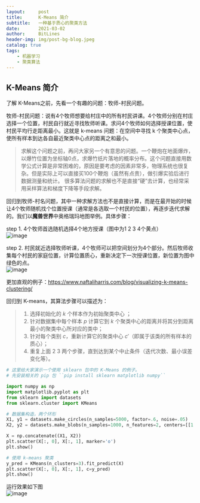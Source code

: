 ```yaml
---
layout:     post
title:      K-Means 简介
subtitle:   一种基于质心的聚类方法
date:       2021-03-02
author:     BitLines
header-img: img/post-bg-blog.jpeg
catalog: true
tags:
    - 机器学习
    - 聚类算法
---
```


## K-Means 简介

了解 K-Means之前，先看一个有趣的问题：牧师-村民问题。

牧师-村民问题：说有4个牧师想要给村庄中的所有村民讲课。4个牧师分别在村庄选择一个位置，村民自行就近寻找牧师听课。求问4个牧师如何选择授课位置，使村民平均行走距离最小。这就是 k-means 问题：在空间中寻找 k 个聚类中心点，使所有样本到达各自最近聚类中心点的距离之和最小。

> 求解这个问题之前，再问大家另一个有意思的问题。一个鞭炮在地面爆炸，以爆竹位置为坐标轴0点，求爆竹纸片落地的概率分布。这个问题直接用数学公式计算是非常困难的，原因是要考虑的因素非常多，物理系统也很复杂。但是实际上可以直接买100个鞭炮（虽然有点贵），做引爆实验后进行数据测量和统计。
> 很多算法问题的求解也不是直接“硬”去计算，也经常采用采样算法和梯度下降等手段求解。

回归到牧师-村名问题，其中一种求解方法也不是直接计算，而是在最开始的时候让4个牧师随机找个位置授课（通常是各选取一个村民的位置），再逐步迭代求解的。我们以**魔兽世界**中奥格瑞玛地图举例。具体步骤：

step 1. 4个牧师首选随机选择4个地方授课（图中为1 2 3 4个黄点）  
![image](https://user-images.githubusercontent.com/80689631/111160872-7e64de00-85d5-11eb-9fa1-71664aeac5d7.png)

step 2. 村民就近选择牧师听课，4个牧师可以把空间划分为4个部分。然后牧师收集每个村民的家庭位置，计算位置质心，重新决定下一次授课位置，新位置为图中绿色的点。  
![image](https://user-images.githubusercontent.com/80689631/111160928-8b81cd00-85d5-11eb-8acb-3f834b0b7671.png)

更加直观的例子：https://www.naftaliharris.com/blog/visualizing-k-means-clustering/

回归到 K-means，其算法步骤可以描述为：
> 1. 选择初始化的 $k$ 个样本作为初始聚类中心  ；
> 2. 针对数据集中每个样本 $p$ 计算它到 $k$ 个聚类中心的距离并将其分到距离最小的聚类中心所对应的类中；
> 3. 针对每个类别 $c$，重新计算它的聚类中心 $c'$（即属于该类的所有样本的质心）；
> 4. 重复上面 2 3 两个步骤，直到达到某个中止条件（迭代次数、最小误差变化等）。


```Python
# 这里给大家演示一个使用 sklearn 包中的 K-Means 的例子。
# 先安装相关的 pip 包 ``pip install sklearn matplotlib numpy``

import numpy as np
import matplotlib.pyplot as plt
from sklearn import datasets
from sklearn.cluster import KMeans

# 数据集构造，两个环形
X1, y1 = datasets.make_circles(n_samples=5000, factor=.6, noise=.05)
X2, y2 = datasets.make_blobs(n_samples=1000, n_features=2, centers=[[1.2, 1.2]], cluster_std=[[.1]], random_state=9)

X = np.concatenate((X1, X2))
plt.scatter(X[:, 0], X[:, 1], marker='o')
plt.show()

# 使用 k-means 聚类
y_pred = KMeans(n_clusters=3).fit_predict(X)
plt.scatter(X[:, 0], X[:, 1], c=y_pred)
plt.show()
```

运行效果如下图  
![image](https://user-images.githubusercontent.com/80689631/112314012-7ac30c80-8ce3-11eb-908f-2b131abe0455.png)